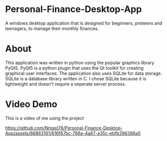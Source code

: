 # Personal-Finance-Desktop-App
A windows desktop application that is designed for beginners, preteens and teenagers, to manage their monthly finances.

# About
This application was written in python using the popular graphics library PyQt5.  PyQt5 is a python plugin that uses the Qt toolkit for
creating graphical user interfaces.
The application also uses SQLite for data storage.  SQLite is a database library written in C.  I chose SQLite because it is lightweight
and doesn't require a seperate server process.

# Video Demo

This is a video of me using the project

https://github.com/Nmast78/Personal-Finance-Desktop-App/assets/86863161/616f67bc-786a-4a87-a35c-ebfb396388a5

